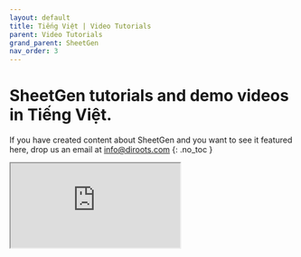 ```yaml
---
layout: default
title: Tiếng Việt | Video Tutorials
parent: Video Tutorials
grand_parent: SheetGen
nav_order: 3
---
```


# SheetGen tutorials and demo videos in Tiếng Việt.
If you have created content about SheetGen and you want to see it featured here, drop us an email at info@diroots.com
{: .no_toc }

 <div class="di-iframe-container">
  <iframe
  title="SheetGen | Revit Add-in: DiRoot-SheetGen"
  class="di-responsive-iframe" 
  src="https://www.youtube.com/embed/YTfueW4a2Cc">
  </iframe>
</div>